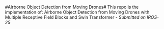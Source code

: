#Airborne Object Detection from Moving Drones#
This repo is the implementation of: Airborne Object Detection from Moving Drones with Multiple Receptive Field Blocks and Swin Transformer - _Submitted on IROS-25_

